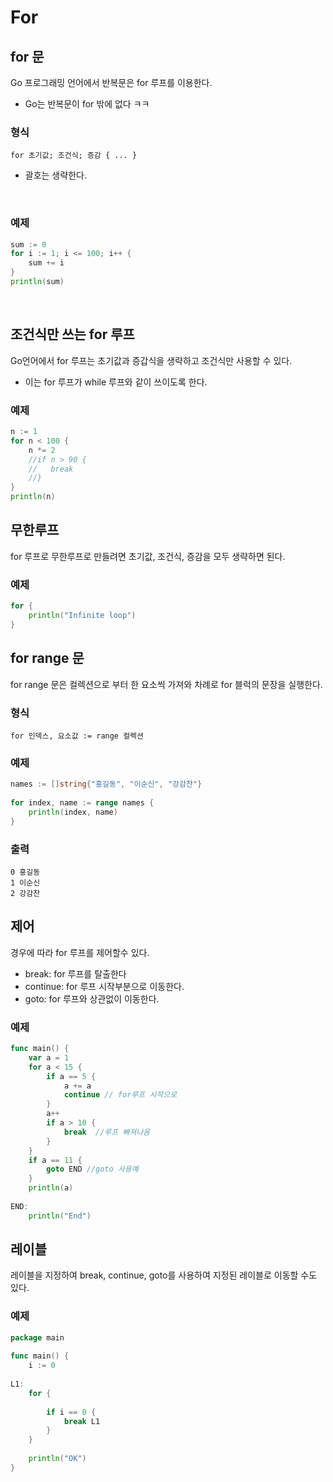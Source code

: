 # **For**

## **for 문**
Go 프로그래밍 언어에서 반복문은 for 루프를 이용한다.
* Go는 반복문이 for 밖에 없다 ㅋㅋ

### **형식**
```
for 초기값; 조건식; 증감 { ... }
```
* 괄호는 생략한다. 

<br>

### **예제**
``` go
sum := 0
for i := 1; i <= 100; i++ {
    sum += i
}
println(sum)
```

<br>

## **조건식만 쓰는 for 루프**
Go언어에서 for 루프는 초기값과 증갑식을 생략하고 조건식만 사용할 수 있다. 
* 이는 for 루프가 while 루프와 같이 쓰이도록 한다.  

### **예제**
``` go
n := 1
for n < 100 {
    n *= 2      
    //if n > 90 {
    //   break 
    //}     
}
println(n)
```

## **무한루프**
for 루프로 무한루프로 만들려면 초기값, 조건식, 증감을 모두 생략하면 된다.

### **예제**
``` go
for {
    println("Infinite loop")        
}
```

## **for range 문** 
for range 문은 컬렉션으로 부터 한 요소씩 가져와 차례로 for 블럭의 문장을 실행한다.  

### **형식**
```
for 인덱스, 요소값 := range 컬렉션
```

### **예제**
``` go
names := []string{"홍길동", "이순신", "강감찬"}
 
for index, name := range names {
    println(index, name)
}
```

### **출력**
```
0 홍길동
1 이순신
2 강감찬
```

## **제어**
경우에 따라 for 루프를 제어할수 있다.
* break: for 루프를 탈출한다
* continue: for 루프 시작부분으로 이동한다.
* goto: for 루프와 상관없이 이동한다.

### **예제**
``` go
func main() {
    var a = 1
    for a < 15 {
        if a == 5 {
            a += a
            continue // for루프 시작으로
        }
        a++
        if a > 10 {
            break  //루프 빠져나옴
        }
    }
    if a == 11 {
        goto END //goto 사용예
    }
    println(a)
 
END:
    println("End")
```

## **레이블**
레이블을 지정하여 break, continue, goto를 사용하여 지정된 레이블로 이동할 수도 있다.

### **예제**
``` go
package main
 
func main() {
    i := 0
 
L1:
    for {
     
        if i == 0 {
            break L1
        }
    }
 
    println("OK")
}
```